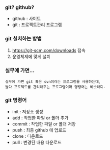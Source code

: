 ### git? github?
- github : 사이트
- git : 프로젝트관리 프로그램

### git 설치하는 방법
1. https://git-scm.com/downloads 접속
2. 운영체제에 맞게 설치

### 실무에 가면...
    실무에 가면 git 혹은 svn이라는 프로그램을 사용하는데,
    둘다 프로젝트를 관리해주는 프로그램이며 명령어는 비슷하디.

### git 명령어
 - init : 저장소 생성 
 - add : 작업한 파일 or 폴더 추가
 - commit : 작업한 파일 or 폴더 저장
 - push : 최종 github 에 업로드
 - clone : 다운로드
 - pull : 변경된 내용 다운로드

